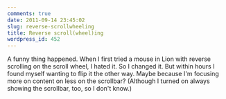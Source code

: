 ```yaml
---
comments: true
date: 2011-09-14 23:45:02
slug: reverse-scrollwheeling
title: Reverse scroll(wheel)ing
wordpress_id: 452
---
```


A funny thing happened. When I first tried a mouse in Lion with reverse scrolling on the scroll wheel, I hated it. So I changed it. But within hours I found myself wanting to flip it the other way. Maybe because I'm focusing more on content on less on the scrollbar? (Although I turned on always showing the scrollbar, too, so I don't know.)

